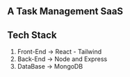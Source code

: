 ## A Task Management SaaS

## Tech Stack

1. Front-End -> React - Tailwind
2. Back-End -> Node and Express
3. DataBase -> MongoDB
